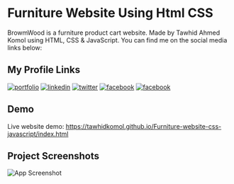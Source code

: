 # Furniture Website Using Html CSS

BrowmWood is a furniture product cart website. Made by Tawhid Ahmed Komol using HTML, CSS & JavaScript. You can find me on the social media links below:


##  My Profile Links
[![portfolio](https://img.shields.io/badge/portfolio-000?style=for-the-badge&logo=ko-fi&logoColor=white)](https://tawhidkomol.github.io/Portfolio/index.html)
[![linkedin](https://img.shields.io/badge/linkedin-0A66C2?style=for-the-badge&logo=linkedin&logoColor=white)](https://www.linkedin.com/in/tawhid-komol-88a43b1a0//)
[![twitter](https://img.shields.io/badge/twitter-1DA1F2?style=for-the-badge&logo=twitter&logoColor=white)](https://twitter.com/TowhidKomol/)
[![facebook](https://img.shields.io/badge/facebook-1DA1F2?style=for-the-badge&logo=facebook&logoColor=white)](https://www.facebook.com/towhid.komol/)
[![facebook](https://img.shields.io/badge/instagram-1DA1F2?style=for-the-badge&logo=instagram&logoColor=white)](https://www.instagram.com/towhid_komol/)

## Demo

Live website demo: https://tawhidkomol.github.io/Furniture-website-css-javascript/index.html
## Project Screenshots

![App Screenshot]()

